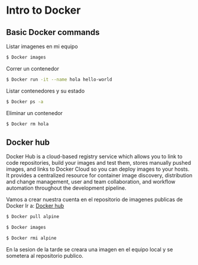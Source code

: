 # Intro to Docker
## Basic Docker commands

Listar imagenes en mi equipo
```bash
$ Docker images
```
Correr un contenedor
```bash
$ Docker run -it --name hola hello-world
```

Listar contenedores y su estado 
```bash
$ Docker ps -a
```
Eliminar un contenedor
```bash
$ Docker rm hola
```

## Docker hub
Docker Hub is a cloud-based registry service which allows you to link to code repositories, build your images and test them, stores manually pushed images, and links to Docker Cloud so you can deploy images to your hosts. It provides a centralized resource for container image discovery, distribution and change management, user and team collaboration, and workflow automation throughout the development pipeline.

Vamos a crear nuestra cuenta en el repositorio de imagenes publicas de Docker
Ir a: [Docker hub](https://hub.docker.com/)


```bash
$ Docker pull alpine 

$ Docker images

$ Docker rmi alpine
```

En la sesion de la tarde se creara una imagen en el equipo local y se sometera al repositorio publico.
